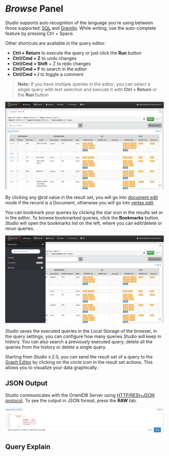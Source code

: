 
# _Browse_ Panel

Studio supports auto recognition of the language you're using between those supported: [SQL](../sql/SQL.md) and [Gremlin](../gremlin/Gremlin.md). 
While writing, use the auto-complete feature by pressing Ctrl + Space.

Other shortcuts are available in the query editor:

* **Ctrl + Return** to execute the query or just click the **Run** button
* **Ctrl/Cmd + Z** to undo changes
* **Ctrl/Cmd + Shift** + Z  to redo changes
* **Ctrl/Cmd + F** to search in the editor
* **Ctrl/Cmd + /** to toggle a comment

> **Note:**
> If you have multiple queries in the editor, you can select a single query with text selection and execute it with **Ctrl + Return** or the **Run** button

![Query result](../../../images/browse.png)

By clicking any @rid value in the result set, you will go into [document edit](Studio-Edit-Document.md) mode if the record is a Document, otherwise you will go into [vertex edit](Studio-Edit-Vertex.md).

You can bookmark your queries by clicking the star icon in the results set or in the editor.
To browse bookmarked queries, click the **Bookmarks** button. _Studio_ will open the bookmarks list on the left, where you can edit/delete or rerun queries.

![Bookmarks](../../../images/bookmarks.png)

_Studio_ saves the executed queries in the Local Storage of the browser, in the query settings, you can configure how many queries _Studio_ will keep in history. 
You can also search a previously executed query, delete all the queries from the history or delete a single query.

Starting from _Studio_ v.2.0, you can send the result set of a query to the [Graph Editor](Studio-Graph-Editor.md) by clicking on the circle icon in the result set actions. This allows you to visualize your data graphically.

## JSON Output

Studio communicates with the OrientDB Server using [HTTP/RESt+JSON protocol](../misc/OrientDB-REST.md). To see the output in JSON format, press the **RAW** tab.

![Query result](../../../images/resultRaw.png)


## Query Explain